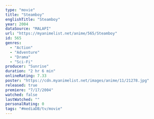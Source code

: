 ```yaml
---
type: "movie"
title: "Steamboy"
englishTitle: "Steamboy"
year: 2004
dataSource: "MALAPI"
url: "https://myanimelist.net/anime/565/Steamboy"
id: 565
genres: 
  - "Action"
  - "Adventure"
  - "Drama"
  - "Sci-Fi"
producer: "Sunrise"
duration: "2 hr 6 min"
onlineRating: 7.33
poster: "https://cdn.myanimelist.net/images/anime/11/21278.jpg"
released: true
premiere: "7/17/2004"
watched: false
lastWatched: ""
personalRating: 0
tags: "#mediaDB/tv/movie"
---
```


